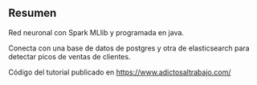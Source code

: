 ## Resumen

Red neuronal con Spark MLlib y programada en java.

Conecta con una base de datos de postgres y otra de elasticsearch para detectar picos de ventas de clientes.

Código del tutorial publicado en https://www.adictosaltrabajo.com/
